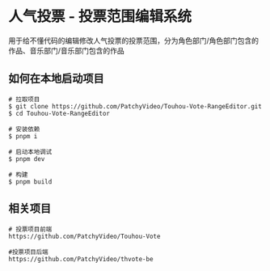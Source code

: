 # 人气投票 - 投票范围编辑系统

用于给不懂代码的编辑修改人气投票的投票范围，分为角色部门/角色部门包含的作品、音乐部门/音乐部门包含的作品

## 如何在本地启动项目

```shell
# 拉取项目
$ git clone https://github.com/PatchyVideo/Touhou-Vote-RangeEditor.git
$ cd Touhou-Vote-RangeEditor

# 安装依赖
$ pnpm i

# 启动本地调试
$ pnpm dev

# 构建
$ pnpm build
```

## 相关项目

```shell
# 投票项目前端
https://github.com/PatchyVideo/Touhou-Vote

#投票项目后端
https://github.com/PatchyVideo/thvote-be
```

